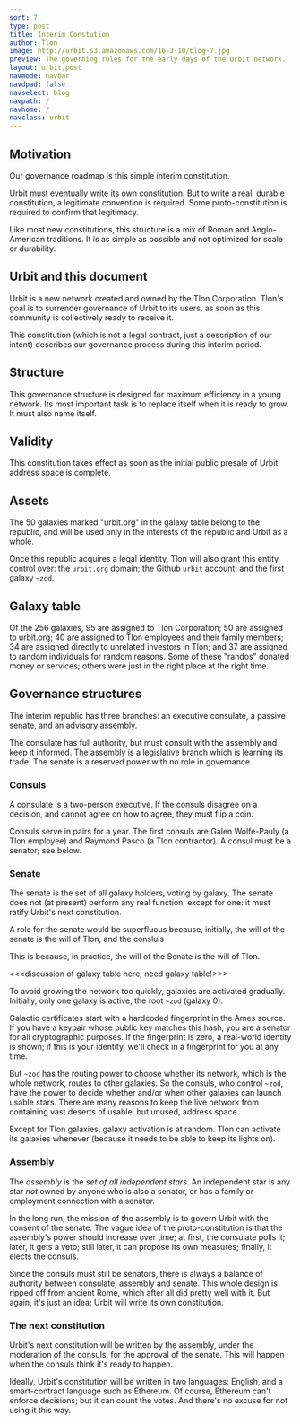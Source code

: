 ```yaml
---
sort: 7
type: post
title: Interim Constution
author: Tlon
image: http://urbit.s3.amazonaws.com/16-3-10/blog-7.jpg
preview: The governing rules for the early days of the Urbit network.
layout: urbit,post
navmode: navbar
navdpad: false
navselect: blog
navpath: /
navhome: /
navclass: urbit
---
```


## Motivation

Our governance roadmap is this simple interim constitution.  

Urbit must eventually write its own constitution.  But to write a
real, durable constitution, a legitimate convention is required.
Some proto-constitution is required to confirm that legitimacy.

Like most new constitutions, this structure is a mix of Roman and
Anglo-American traditions.  It is as simple as possible and not
optimized for scale or durability.

## Urbit and this document

Urbit is a new network created and owned by the Tlon Corporation.
Tlon's goal is to surrender governance of Urbit to its users, as
soon as this community is collectively ready to receive it.  

This constitution (which is not a legal contract, just a
description of our intent) describes our governance process
during this interim period.

## Structure

This governance structure is designed for maximum efficiency in a
young network.  Its most important task is to replace itself when
it is ready to grow.  It must also name itself.

## Validity

This constitution takes effect as soon as the initial public
presale of Urbit address space is complete.

## Assets

The 50 galaxies marked "urbit.org" in the galaxy table belong to
the republic, and will be used only in the interests of the
republic and Urbit as a whole.

Once this republic acquires a legal identity, Tlon will also
grant this entity control over: the `urbit.org` domain; the
Github `urbit` account; and the first galaxy `~zod`.

## Galaxy table

Of the 256 galaxies, 95 are assigned to Tlon Corporation; 50 are
assigned to urbit.org; 40 are assigned to Tlon employees and
their family members; 34 are assigned directly to unrelated
investors in Tlon; and 37 are assigned to random individuals for
random reasons.  Some of these "randos" donated money or
services; others were just in the right place at the right time.

## Governance structures

The interim republic has three branches: an executive consulate,
a passive senate, and an advisory assembly.  

The consulate has full authority, but must consult with the
assembly and keep it informed.  The assembly is a legislative
branch which is learning its trade.  The senate is a reserved
power with no role in governance.

### Consuls

A consulate is a two-person executive.  If the consuls disagree
on a decision, and cannot agree on how to agree, they must flip a
coin.

Consuls serve in pairs for a year.  The first consuls are Galen
Wolfe-Pauly (a Tlon employee) and Raymond Pasco (a Tlon
contractor).  A consul must be a senator; see below.  

### Senate

The senate is the set of all galaxy holders, voting by galaxy.
The senate does not (at present) perform any real function,
except for one: it must ratify Urbit's next constitution.

A role for the senate would be superfluous because, initially,
the will of the senate is the will of Tlon, and the consluls

This is because, in practice, the will of the Senate is the will
of Tlon.

<<<discussion of galaxy table here; need galaxy table!>>>

To avoid growing the network too quickly, galaxies are activated
gradually.  Initially, only one galaxy is active, the root `~zod`
(galaxy 0).

Galactic certificates start with a hardcoded fingerprint in the
Ames source.  If you have a keypair whose public key matches this
hash, you are a senator for all cryptographic purposes.  If the
fingerprint is zero, a real-world identity is shown; if this is
your identity, we'll check in a fingerprint for you at any time.

But `~zod` has the routing power to choose whether its network,
which is the whole network, routes to other galaxies.  So the
consuls, who control `~zod`, have the power to decide whether
and/or when other galaxies can launch usable stars.  There are
many reasons to keep the live network from containing vast
deserts of usable, but unused, address space.

Except for Tlon galaxies, galaxy activation is at random.  Tlon
can activate its galaxies whenever (because it needs to be able
to keep its lights on).

### Assembly

The *assembly* is the *set of all independent stars*.  An
independent star is any star *not* owned by anyone who is also a
senator, or has a family or employment connection with a senator.

In the long run, the mission of the assembly is to govern Urbit
with the consent of the senate.  The vague idea of the
proto-constitution is that the assembly's power should increase
over time; at first, the consulate polls it; later, it gets a
veto; still later, it can propose its own measures; finally, it
elects the consuls.  

Since the consuls must still be senators, there is always a
balance of authority between consulate, assembly and senate.
This whole design is ripped off from ancient Rome, which after
all did pretty well with it.  But again, it's just an idea;
Urbit will write its own constitution.

### The next constitution

Urbit's next constitution will be written by the assembly, under
the moderation of the consuls, for the approval of the senate.
This will happen when the consuls think it's ready to happen.

Ideally, Urbit's constitution will be written in two languages:
English, and a smart-contract language such as Ethereum.  Of
course, Ethereum can't enforce decisions; but it can count the
votes.  And there's no excuse for not using it this way.
